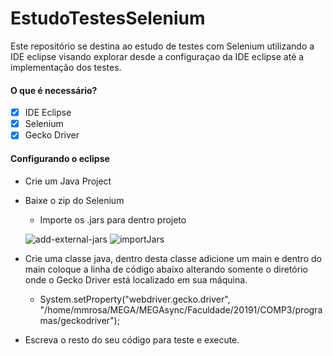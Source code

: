 # EstudoTestesSelenium

Este repositório se destina ao estudo de testes com Selenium utilizando a IDE eclipse visando explorar desde a configuraçao da IDE eclipse até a implementação dos testes.

#### O que é necessário?

- [x] IDE Eclipse
- [x] Selenium
- [x] Gecko Driver

#### Configurando o eclipse

* Crie um Java Project
* Baixe o zip do Selenium
  * Importe os .jars para dentro projeto
  
  ![add-external-jars](https://user-images.githubusercontent.com/9852787/58213769-b47ef280-7cc9-11e9-88a4-e7a449f06821.png)
  ![importJars](https://user-images.githubusercontent.com/9852787/58213770-b47ef280-7cc9-11e9-9d2b-b04ac76e9dbc.png)
  
* Crie uma classe java, dentro desta classe adicione um main e dentro do main coloque a linha de código abaixo alterando somente o diretório onde o Gecko Driver está localizado em sua máquina.

  * System.setProperty("webdriver.gecko.driver", "/home/mmrosa/MEGA/MEGAsync/Faculdade/20191/COMP3/programas/geckodriver");

* Escreva o resto do seu código para teste e execute.
